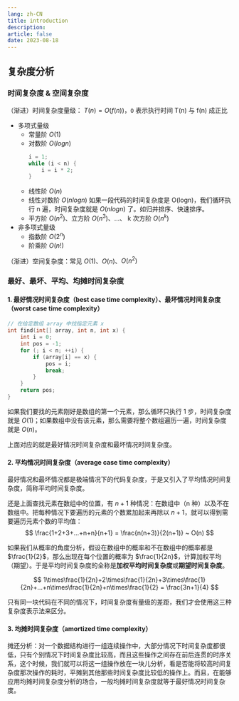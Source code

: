 ```yaml
---
lang: zh-CN
title: introduction
description:
article: false
date: 2023-08-18
---
```



## 复杂度分析

### 时间复杂度 & 空间复杂度

（渐进）时间复杂度量级：
$T(n) = O(f(n))$，`O` 表示执行时间 T(n) 与 f(n) 成正比

- 多项式量级
    - 常量阶 $O(1)$
    - 对数阶 $O(log n)$
        ```c
        i = 1;
        while (i < n) {
            i = i * 2;
        }
        ```
    - 线性阶 $O(n)$
    - 线性对数阶 $O(n log n)$
        如果一段代码的时间复杂度是 O(logn)，我们循环执行 n 遍，时间复杂度就是 $O(n log n)$ 了。如归并排序、快速排序。
    - 平方阶 $O(n^{2})$、立方阶 $O(n^{3})$、...、 k 次方阶 $O(n^{k})$
- 非多项式量级
    - 指数阶 $O(2^{n})$
    - 阶乘阶 $O(n!)$


（渐进）空间复杂度：常见 $O(1)$、$O(n)$、$O(n^{2})$

### 最好、最坏、平均、均摊时间复杂度

#### 1. 最好情况时间复杂度（best case time complexity）、最坏情况时间复杂度（worst case time complexity）

```cpp
// 在给定数组 array 中找指定元素 x
int find(int[] array, int n, int x) {
    int i = 0;
    int pos = -1;
    for (; i < n; ++i) {
        if (array[i] == x) {
            pos = i;
            break;
        }
    }
    return pos;
}
```

如果我们要找的元素刚好是数组的第一个元素，那么循环只执行 1 步，时间复杂度就是 $O(1)$；如果数组中没有该元素，那么需要将整个数组遍历一遍，时间复杂度就是 $O(n)$。

上面对应的就是最好情况时间复杂度和最坏情况时间复杂度。

#### 2. 平均情况时间复杂度（average case time complexity）

最好情况和最坏情况都是极端情况下的代码复杂度，于是又引入了平均情况时间复杂度，简称平均时间复杂度。

还是上面查找元素在数组中的位置，有 $n+1$ 种情况：在数组中（n 种）以及不在数组中。把每种情况下要遍历的元素的个数累加起来再除以 $n+1$，就可以得到需要遍历元素个数的平均值：
$$
\frac{1+2+3+...+n+n}{n+1} = \frac{n(n+3)}{2(n+1)} ~ O(n)
$$

如果我们从概率的角度分析，假设在数组中的概率和不在数组中的概率都是 $\frac{1}{2}$，那么出现在每个位置的概率为 $\frac{1}{2n}$，计算加权平均（期望）。于是平均时间复杂度的全称是**加权平均时间复杂度**或**期望时间复杂度**。

$$
1\times\frac{1}{2n}+2\times\frac{1}{2n}+3\times\frac{1}{2n}+...+n\times\frac{1}{2n}+n\times\frac{1}{2} = \frac{3n+1}{4}
$$

只有同一块代码在不同的情况下，时间复杂度有量级的差距，我们才会使用这三种复杂度表示法来区分。

#### 3. 均摊时间复杂度（amortized time complexity）

摊还分析：对一个数据结构进行一组连续操作中，大部分情况下时间复杂度都很低，只有个别情况下时间复杂度比较高，而且这些操作之间存在前后连贯的时序关系，这个时候，我们就可以将这一组操作放在一块儿分析，看是否能将较高时间复杂度那次操作的耗时，平摊到其他那些时间复杂度比较低的操作上。而且，在能够应用均摊时间复杂度分析的场合，一般均摊时间复杂度就等于最好情况时间复杂度。

